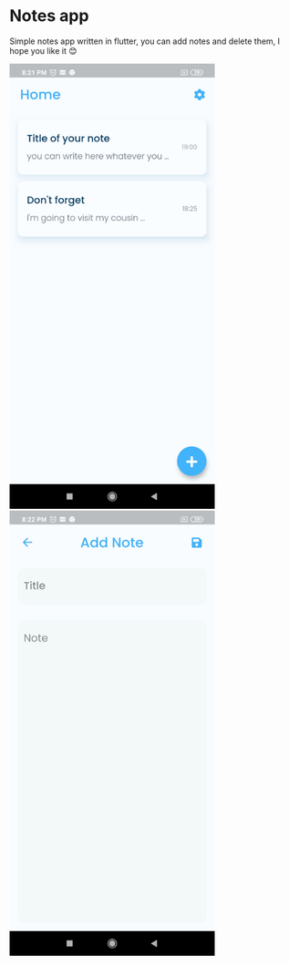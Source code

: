 # Notes app

Simple notes app written in flutter,
you can add notes and delete them,
I hope you like it 😊


<img src="images/Screenshot1.jpg" alt="drawing" width="360"/>



<img src="images/Screenshot2.jpg" alt="drawing" width="360"/>
